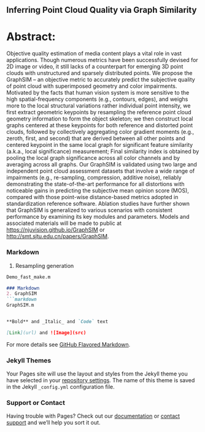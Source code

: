 ## Inferring Point Cloud Quality via Graph Similarity

# Abstract: 
Objective quality estimation of media content plays a vital role in vast applications. Though numerous metrics have been successfully devised for 2D image or video, it still lacks of a counterpart for emerging 3D point clouds with unstructured and sparsely distributed points. We propose the GraphSIM – an objective metric to accurately predict the subjective quality of point cloud with superimposed geometry and color impairments. Motivated by the facts that human vision system is more sensitive to the high spatial-frequency components (e.g., contours, edges), and weighs more to the local structural variations rather individual point intensity, we first extract geometric keypoints by resampling the reference point cloud geometry information to form the object skeleton; we then construct local graphs centered at these keypoints for both reference and distorted point clouds, followed by collectively aggregating color gradient moments (e.g., zeroth, first, and second) that are derived between all other points and centered keypoint in the same local graph for significant feature similarity (a.k.a., local significance) measurement; Final similarity index is obtained by pooling the local graph significance across all color channels and by averaging across all graphs. Our GraphSIM is validated using two large and independent point cloud assessment datasets that involve a wide range of impairments (e.g., re-sampling, compression, additive noise), reliably demonstrating the state-of-the-art performance for all distortions with noticeable gains in predicting the subjective mean opinion score (MOS), compared with those point-wise distance-based metrics adopted in standardization reference software. Ablation studies have further shown that GraphSIM is generalized to various scenarios with consistent performance by examining its key modules and parameters. Models and associated materials will be made to public at https://njuvision.github.io/GraphSIM or http://smt.sjtu.edu.cn/papers/GraphSIM.

### Markdown

1. Resampling generation 

```markdown
Demo_fast_make.m

### Markdown
2. GraphSIM
```markdown
GraphSIM.m


**Bold** and _Italic_ and `Code` text

[Link](url) and ![Image](src)
```

For more details see [GitHub Flavored Markdown](https://guides.github.com/features/mastering-markdown/).

### Jekyll Themes

Your Pages site will use the layout and styles from the Jekyll theme you have selected in your [repository settings](https://github.com/NJUVISION/GraphSIM/settings). The name of this theme is saved in the Jekyll `_config.yml` configuration file.

### Support or Contact

Having trouble with Pages? Check out our [documentation](https://help.github.com/categories/github-pages-basics/) or [contact support](https://github.com/contact) and we’ll help you sort it out.
